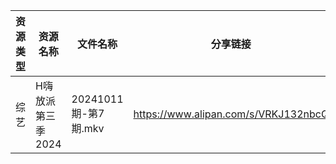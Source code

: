 | 资源类型 | 资源名称        | 文件名称              | 分享链接                                 | 更新时间                |
| ---- | ----------- | ----------------- | ------------------------------------ | ------------------- |
| 综艺   | H嗨放派第三季2024 | 20241011期-第7期.mkv | https://www.alipan.com/s/VRKJ132nbcQ | 2024-10-12 08:06:46 |
